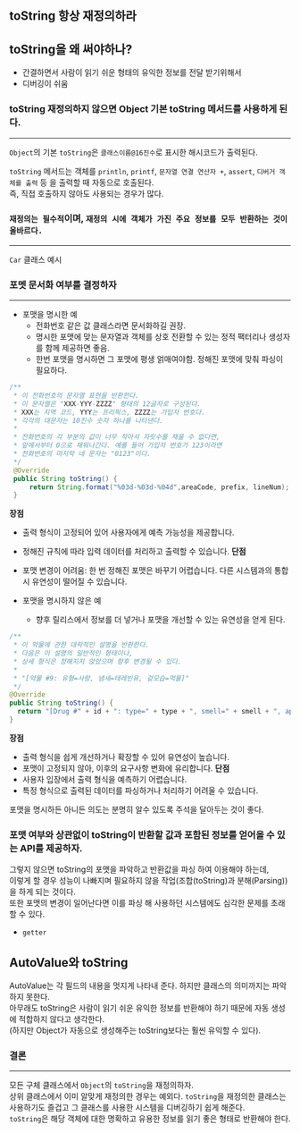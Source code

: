 ## toString 항상 재정의하라

## toString을 왜 써야하나?
- 간결하면서 사람이 읽기 쉬운 형태의 유익한 정보를 전달 받기위해서
- 디버깅이 쉬움

### toString 재정의하지 않으면 Object 기본 toString 메서드를 사용하게 된다.
***
`Object`의 기본 `toString`은 `클래스이름@16진수`로 표시한 해시코드가 출력된다.

`toString` 메서드는 객체를 `println`, `printf`, `문자열 연결 연산자 +`, `assert`, `디버거 객체를 출력` 등 을 출력할 때 자동으로 호출된다.  
즉, 직접 호출하지 않아도 사용되는 경우가 많다.

### `재정의는 필수적`이며, `재정의 시에 객체가 가진 주요 정보를 모두 반환하는 것이 올바르다.`
***
`Car` 클래스 예시

### 포멧 문서화 여부를 결정하자
***
- 포맷을 명시한 예
  - 전화번호 같은 값 클래스라면 문서화하길 권장.
  - 명시한 포맷에 맞는 문자열과 객체를 상호 전환할 수 있는 정적 팩터리나 생성자를 함께 제공하면 좋음.
  - 한번 포맷을 명시하면 그 포맷에 평생 얽매여야함. 정해진 포맷에 맞춰 파싱이 필요하다.
```java
/**
 * 이 전화번호의 문자열 표현을 반환한다.
 * 이 문자열은 "XXX-YYY-ZZZZ" 형태의 12글자로 구성된다.
 * XXX는 지역 코드, YYY는 프리픽스, ZZZZ는 가입자 번호다.
 * 각각의 대문자는 10진수 숫자 하나를 나타낸다.
 *
 * 전화번호의 각 부분의 값이 너무 작아서 자릿수를 채울 수 없다면,
 * 앞에서부터 0으로 채워나간다. 예를 들어 가입자 번호가 123이라면
 * 전화번호의 마지막 네 문자는 "0123"이다.
 */
 @Override
 public String toString() {
     return String.format("%03d-%03d-%04d",areaCode, prefix, lineNum);
 }
```
**장점**
- 출력 형식이 고정되어 있어 사용자에게 예측 가능성을 제공합니다.
- 정해진 규칙에 따라 입력 데이터를 처리하고 출력할 수 있습니다. 
**단점**
- 포맷 변경이 어려움: 한 번 정해진 포맷은 바꾸기 어렵습니다. 다른 시스템과의 통합 시 유연성이 떨어질 수 있습니다.


- 포맷을 명시하지 않은 예
  - 향후 릴리스에서 정보를 더 넣거나 포맷을 개선할 수 있는 유연성을 얻게 된다.
```java
/**
 * 이 약물에 관한 대락적인 설명을 반환한다.
 * 다음은 이 설명의 일반적인 형태이나,
 * 상세 형식은 정해지지 않았으며 향후 변경될 수 있다.
 *
 * "[약물 #9: 유형=사랑, 냄새=테레빈유, 겉모습=먹물]"
 */
@Override
public String toString() {
  return "[Drug #" + id + ": type=" + type + ", smell=" + smell + ", appearance=" + appearance + "]";
}
```
**장점**
- 출력 형식을 쉽게 개선하거나 확장할 수 있어 유연성이 높습니다.
- 포맷이 고정되지 않아, 이후의 요구사항 변화에 유리합니다.
**단점**
- 사용자 입장에서 출력 형식을 예측하기 어렵습니다.
- 특정 형식으로 출력된 데이터를 파싱하거나 처리하기 어려울 수 있습니다.

포맷을 명시하든 아니든 의도는 분명히 알수 있도록 주석을 달아두는 것이 좋다.



### 포맷 여부와 상관없이 toString이 반환할 값과 포함된 정보를 얻어올 수 있는 API를 제공하자.
그렇지 않으면 toString의 포맷을 파악하고 반환값을 파싱 하여 이용해야 하는데,  
이렇게 할 경우 성능이 나빠지며 필요하지 않을 작업(조합(toString)과 분해(Parsing))을 하게 되는 것이다.  
또한 포맷의 변경이 일어난다면 이를 파싱 해 사용하던 시스템에도 심각한 문제를 초래할 수 있다.
- `getter`

## AutoValue와 toString
AutoValue는 각 필드의 내용을 멋지게 나타내 준다. 하지만 클래스의 의미까지는 파악하지 못한다.  
아무래도 toString은 사람이 읽기 쉬운 유익한 정보를 반환해야 하기 때문에 자동 생성에 적합하지 않다고 생각한다.  
(하지만 Object가 자동으로 생성해주는 toString보다는 훨씬 유익할 수 있다).

### 결론
***
모든 구체 클래스에서 `Object`의 `toString`을 재정의하자.  
상위 클래스에서 이미 알맞게 재정의한 경우는 예외다. `toString`을 재정의한 클래스는 사용하기도 즐겁고 그 클래스를 사용한 시스템을 디버깅하기 쉽게 해준다.  
`toString`은 해당 객체에 대한 명확하고 유용한 정보를 읽기 좋은 형태로 반환해야 한다.

